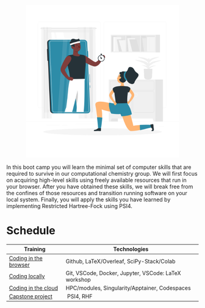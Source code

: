 <p align="center">
<img src="media/bootcamp.png" width="400">
</p>

In this boot camp you will learn the minimal set of computer skills that are required to survive in our computational chemistry group. We will first focus on acquiring high-level skills using freely available resources that run in your browser. After you have obtained these skills, we will break free from the confines of those resources and transition running software on your local system. Finally, you will apply the skills you have learned by implementing Restricted Hartree-Fock using PSI4.

# Schedule

| Training | Technologies | 
| --- | --- | 
| [Coding in the browser](training/browser.md) | Github, LaTeX/Overleaf, SciPy-Stack/Colab | 
| [Coding locally](training/local.md) | Git, VSCode, Docker, Jupyter, VSCode: LaTeX workshop |
| [Coding in the cloud](training/cloud.md) | HPC/modules, Singularity/Apptainer, Codespaces |
| [Capstone project](project/README.md) | PSI4, RHF |
